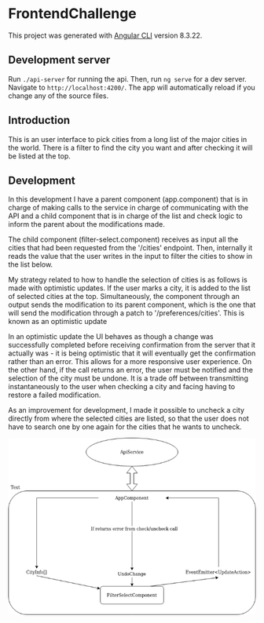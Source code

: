 # FrontendChallenge

This project was generated with [Angular CLI](https://github.com/angular/angular-cli) version 8.3.22.

## Development server

Run `./api-server` for running the api. Then, run `ng serve` for a dev server. Navigate to `http://localhost:4200/`. The app will automatically reload if you change any of the source files.

## Introduction

This is an user interface to pick cities from a long list of the major cities in the world. There is a filter to find the city you want and after checking it will be listed at the top.

## Development
In this development I have a parent component (app.component) that is in charge of making calls to the service in charge of communicating with the API and a child component that is in charge of the list and check logic to inform the parent about the modifications made.

The child component (filter-select.component) receives as input all the cities that had been requested from the '/cities' endpoint. Then, internally it reads the value that the user writes in the input to filter the cities to show in the list below.

My strategy related to how to handle the selection of cities is as follows is made with optimistic updates. If the user marks a city, it is added to the list of selected cities at the top. Simultaneously, the component through an output sends the modification to its parent component, which is the one that will send the modification through a patch to '/preferences/cities'. This is known as an optimistic update

In an optimistic update the UI behaves as though a change was successfully completed before receiving confirmation from the server that it actually was - it is being optimistic that it will eventually get the confirmation rather than an error. This allows for a more responsive user experience.
On the other hand, if the call returns an error, the user must be notified and the selection of the city must be undone. It is a trade off between transmitting instantaneously to the user when checking a city and facing having to restore a failed modification.

As an improvement for development, I made it possible to uncheck a city directly from where the selected cities are listed, so that the user does not have to search one by one again for the cities that he wants to uncheck.

![alt text](diagram.png)